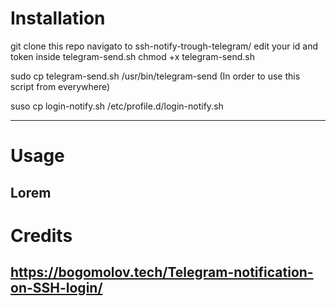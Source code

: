 # Installation
git clone this repo
navigato to ssh-notify-trough-telegram/
edit your id and token inside telegram-send.sh
chmod +x telegram-send.sh

sudo cp telegram-send.sh /usr/bin/telegram-send
(In order to use this script from everywhere)

suso cp login-notify.sh /etc/profile.d/login-notify.sh

---
# Usage
Lorem
---
# Credits
https://bogomolov.tech/Telegram-notification-on-SSH-login/
---
